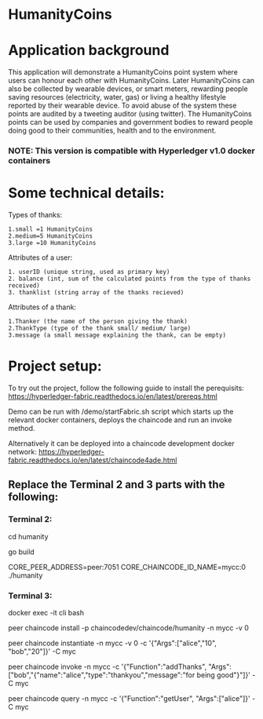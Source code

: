 # HumanityCoins

<!--- [![Deploy to Bluemix](https://bluemix.net/deploy/button.png)](https://bluemix.net/deploy?repository=https://github.com/vpaprots/HumanityCoins.git) --->


# Application background

This application will demonstrate a HumanityCoins point system where users can honour each other with HumanityCoins. Later HumanityCoins can also be collected by wearable devices, or smart meters, rewarding people saving resources (electricity, water, gas) or living a healthy lifestyle reported by their wearable device. To avoid abuse of the system these points are audited by a tweeting auditor (using twitter). The HumanityCoins points can be used by companies and government bodies to reward people doing good to their communities, health and to the environment.

### NOTE: This version is compatible with Hyperledger v1.0 docker containers
# Some technical details:

Types of thanks:

	1.small =1 HumanityCoins 
	2.medium=5 HumanityCoins
	3.large =10 HumanityCoins
	
Attributes of a user:

	1. userID (unique string, used as primary key)
	2. balance (int, sum of the calculated points from the type of thanks received)
	3. thanklist (string array of the thanks recieved)

Attributes of a thank:

	1.Thanker (the name of the person giving the thank)
	2.ThankType (type of the thank small/ medium/ large) 
	3.message (a small message explaining the thank, can be empty)

# Project setup:
To try out the project, follow the following guide to install the perequisits:
https://hyperledger-fabric.readthedocs.io/en/latest/prereqs.html


Demo can be run with /demo/startFabric.sh script which starts up the relevant docker containers,
deploys the chaincode and run an invoke method. 


Alternatively it can be deployed into a chaincode development docker network:
https://hyperledger-fabric.readthedocs.io/en/latest/chaincode4ade.html

## Replace the Terminal 2 and 3 parts with the following:
### Terminal 2:

cd humanity

go build

CORE_PEER_ADDRESS=peer:7051 CORE_CHAINCODE_ID_NAME=mycc:0 ./humanity

### Terminal 3:
docker exec -it cli bash

peer chaincode install -p chaincodedev/chaincode/humanity -n mycc -v 0

peer chaincode instantiate -n mycc -v 0 -c '{"Args":["alice","10", "bob","20"]}' -C myc

peer chaincode invoke -n mycc -c '{"Function":"addThanks", "Args": ["bob","{\"name\":\"alice\",\"type\":\"thankyou\",\"message\":\"for being good\"}"]}' -C myc

peer chaincode query -n mycc -c '{"Function":"getUser", "Args":["alice"]}' -C myc